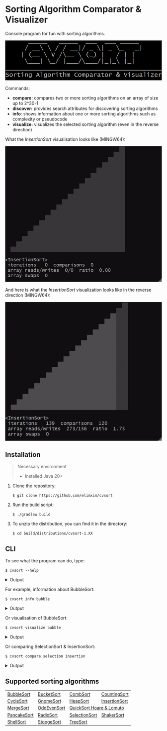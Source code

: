 # Sorting Algorithm Comparator & Visualizer

Console program for fun with sorting algorithms.

![logo](.img/logo.png)

Commands:
- **compare:** compares two or more sorting algorithms on an array of size up to 2^30-1
- **discover:** provides search attributes for discovering sorting algorithms
- **info**: shows information about one or more sorting algorithms such as complexity or pseudocode
- **visualize:** visualizes the selected sorting algorithm (even in the reverse direction)

What the _InsertionSort_ visualisation looks like (MINGW64):

![BubbleSort](.img/insertion_sort.gif)

And here is what the _InsertionSort_ visualization looks like in the reverse direction (MINGW64):

![BubbleSort](.img/insertion_sort_reverse.gif)

## Installation

> Necessary environment
> - Installed Java 20+

1. Clone the repository:
   ```shell
   $ git clone https://github.com/elimxim/cvsort
   ```
2. Run the build script:
   ```shell
   $ ./gradlew build
   ```
3. To unzip the distribution, you can find it in the directory:
   ```shell
   $ cd build/distributions/cvsort-1.XX
   ```

## CLI

To see what the program can do, type:

```shell
$ cvsort --help
```

<details>
    <summary>Output</summary>

```shell
      _____   _____  ___  ___ _____
     / __\ \ / / __|/ _ \| _ \_   _|
    | (__ \ V /\__ \ (_) |   / | |
     \___| \_/ |___/\___/|_|_\ |_|
_________________________________________
Sorting Algorithm Comparator & Visualizer

Usage: cvsort [options] [command] [command options]
  Options:
    --usage, --help, -h
      shows usage
    --disableBanner, --noBanner, -nb
      disables banner display
      Default: false
    --listNames, --names, -n
      prints the available sorting algorithms
      Default: false
    --listSpeedGears, --speeds, -s
      prints the available visualisation speeds of sorting algorithms
      Default: false
  Commands:
    info      shows information about one or more sorting algorithms
      Usage: info <name> [, <name-2>, ..., <name-20>]

    compare      compares two or more sorting algorithms
      Usage: compare [options] <name-1>, <name-2> [, ..., <name-10>]
        Options:
          --arrayFile, -f
            a file to save the array before sorting
            Default: array_2024-06-12-01-21-07-330.txt
          --arrayLength, -l
            array length: [2, 2^30)
            Default: 40
          --disableInfo, --noInfo, -ni
            switches off the display of sorting algorithm comparison
            information
            Default: false
          --printArray, -p
            prints the array to the specified file before sorting
            Default: false

    visualize      visualizes the selected sorting algorithms
      Usage: visualize [options] <name>
        Options:
          --arrayLength, -l
            array length: [10, 30]
            Default: 20
          --disableInfo, --noInfo, -ni
            switches off the display of information about the sorting
            algorithm
            Default: false
          --frameDelayMillis, --millis, -m
            sets the speed in milliseconds for the sorting visualisation:
            [50..4000]
          --skipShuffle, -ss
            switches off visualisation of array shuffling
            Default: false
          --speedGear, --speed, -s
            sets the speed for the sorting visualisation
            Default: G4
```

</details>

For example, information about BubbleSort:

```shell
$ cvsort info bubble
```

<details>
    <summary>Output</summary>

```shell
      _____   _____  ___  ___ _____
     / __\ \ / / __|/ _ \| _ \_   _|
    | (__ \ V /\__ \ (_) |   / | |
     \___| \_/ |___/\___/|_|_\ |_|
_________________________________________
Sorting Algorithm Comparator & Visualizer

┌────────┬────────────┬──────────────┬───────────┬────────┬────────────┬───────────┬────────┐
│ Sort   │ Worst time │ Average time │ Best time │ Memory │ Methods    │ Recursive │ Stable │
├────────┼────────────┼──────────────┼───────────┼────────┼────────────┼───────────┼────────┤
│ Bubble │ O(n^2)     │ Θ(n^2)       │ Ω(n)      │ O(1)   │ Exchanging │ No        │ Yes    │
└────────┴────────────┴──────────────┴───────────┴────────┴────────────┴───────────┴────────┘

for i in [0..n) do
    swapped = false
    for j in [1..n-i) do
        if array[j-1] > array[j] then
            swap array[j] and array[j+1]
            swapped = true
        end
    end

    if not swapped then
        break
    end
end
```

</details>

Or visualisation of BubbleSort:

```shell
$ cvsort visualize bubble
```

<details>
    <summary>Output</summary>

```shell
      _____   _____  ___  ___ _____
     / __\ \ / / __|/ _ \| _ \_   _|
    | (__ \ V /\__ \ (_) |   / | |
     \___| \_/ |___/\___/|_|_\ |_|
_________________________________________
Sorting Algorithm Comparator & Visualizer

┌────────┬────────────┬──────────────┬───────────┬────────┬────────────┬───────────┬────────┐
│ Sort   │ Worst time │ Average time │ Best time │ Memory │ Methods    │ Recursive │ Stable │
├────────┼────────────┼──────────────┼───────────┼────────┼────────────┼───────────┼────────┤
│ Bubble │ O(n^2)     │ Θ(n^2)       │ Ω(n)      │ O(1)   │ Exchanging │ No        │ Yes    │
└────────┴────────────┴──────────────┴───────────┴────────┴────────────┴───────────┴────────┘

                                ▒▒
                              ▒▒▒▒
                            ▒▒▒▒▒▒
                          ▒▒▒▒▒▒▒▒
                        ▒▒▒▒▒▒▒▒▒▒
                      ▒▒▒▒▒▒▒▒▒▒▒▒
                    ▒▒▒▒▒▒▒▒▒▒▒▒▒▒
                  ▒▒▒▒▒▒▒▒▒▒▒▒▒▒▒▒
                ▒▒▒▒▒▒▒▒▒▒▒▒▒▒▒▒▒▒
              ▒▒▒▒▒▒▒▒▒▒▒▒▒▒▒▒▒▒▒▒
            ▒▒▒▒▒▒▒▒▒▒▒▒▒▒▒▒▒▒▒▒▒▒
          ▒▒▒▒▒▒▒▒▒▒▒▒▒▒▒▒▒▒▒▒▒▒▒▒
        ▒▒▒▒▒▒▒▒▒▒▒▒▒▒▒▒▒▒▒▒▒▒▒▒▒▒
      ▒▒▒▒▒▒▒▒▒▒▒▒▒▒▒▒▒▒▒▒▒▒▒▒▒▒▒▒
    ▒▒▒▒▒▒▒▒▒▒▒▒▒▒▒▒▒▒▒▒▒▒▒▒▒▒▒▒▒▒
  ▒▒▒▒▒▒▒▒▒▒▒▒▒▒▒▒▒▒▒▒▒▒▒▒▒▒▒▒▒▒▒▒

<BubbleSort>
 iterations   121  comparisons  110
 array reads/writes  324/104  ratio  3.12
 array swaps  52
```

</details>

Or comparing SelectionSort & InsertionSort:

```shell
$ cvsort compare selection insertion
```

<details>
    <summary>Output</summary>

```shell
      _____   _____  ___  ___ _____
     / __\ \ / / __|/ _ \| _ \_   _|
    | (__ \ V /\__ \ (_) |   / | |
     \___| \_/ |___/\___/|_|_\ |_|
_________________________________________
Sorting Algorithm Comparator & Visualizer

┌───────────┬────────────┬──────────────┬───────────┬────────┬───────────┬───────────┬────────┐
│ Sort      │ Worst time │ Average time │ Best time │ Memory │ Methods   │ Recursive │ Stable │
├───────────┼────────────┼──────────────┼───────────┼────────┼───────────┼───────────┼────────┤
│ Selection │ O(n^2)     │ Θ(n^2)       │ Ω(n^2)    │ O(1)   │ Selection │ No        │ No     │
│ Insertion │ O(n^2)     │ Θ(n^2)       │ Ω(n)      │ O(1)   │ Insertion │ No        │ Yes    │
└───────────┴────────────┴──────────────┴───────────┴────────┴───────────┴───────────┴────────┘

array size: 40
elapsed time: 23 ms

<SelectionSort>
 iterations   819  comparisons  780
 array reads/writes  1632/72  ratio  22.67
 array swaps  36

<InsertionSort>
 iterations   401  comparisons  39
 array reads/writes  796/422  ratio  1.89
 array swaps  0
```

</details>

## Supported sorting algorithms

<table>
    <tr>
        <td><a href="https://en.wikipedia.org/wiki/Bubble_sort">BubbleSort</a></td>
        <td><a href="https://en.wikipedia.org/wiki/Bucket_sort">BucketSort</a></td>
        <td><a href="https://en.wikipedia.org/wiki/Comb_sort">CombSort</a></td>
        <td><a href="https://en.wikipedia.org/wiki/Counting_sort">CountingSort</a></td>
    </tr>
    <tr>
        <td><a href="https://en.wikipedia.org/wiki/Cycle_sort">CycleSort</a></td>
        <td><a href="https://en.wikipedia.org/wiki/Gnome_sort">GnomeSort</a></td>
        <td><a href="https://en.wikipedia.org/wiki/Heapsort">HeapSort</a></td>
        <td><a href="https://en.wikipedia.org/wiki/Insertion_sort">InsertionSort</a></td>
    </tr>
    <tr>
        <td><a href="https://en.wikipedia.org/wiki/Merge_sort">MergeSort</a></td>
        <td><a href="https://en.wikipedia.org/wiki/Odd%E2%80%93even_sort">OddEvenSort</a></td>
        <td colspan="2"><a href="https://en.wikipedia.org/wiki/Quicksort">QuickSort Hoare & Lomuto</a></td>
    </tr>
    <tr>
        <td><a href="https://en.wikipedia.org/wiki/Pancake_sorting">PancakeSort</a></td>
        <td><a href="https://en.wikipedia.org/wiki/Radix_sort">RadixSort</a></td>
        <td><a href="https://en.wikipedia.org/wiki/Selection_sort">SelectionSort</a></td>
        <td><a href="https://en.wikipedia.org/wiki/Cocktail_shaker_sort">ShakerSort</a></td>
    </tr>
    <tr>
        <td><a href="https://en.wikipedia.org/wiki/Shellsort">ShellSort</a></td>
        <td><a href="https://en.wikipedia.org/wiki/Stooge_sort">StoogeSort</a></td>
        <td><a href="https://en.wikipedia.org/wiki/Tree_sort">TreeSort</a></td>
        <td></td>
    </tr>
</table>